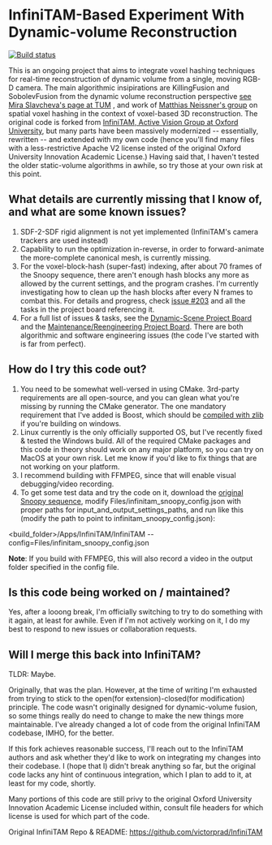 # InfiniTAM-Based Experiment With Dynamic-volume Reconstruction

[![Build status](https://ci.appveyor.com/api/projects/status/v5thuymftuu7i750/branch/master?svg=true)](https://ci.appveyor.com/project/Algomorph/infinitam/branch/master)

This is an ongoing project that aims to integrate voxel hashing techniques for real-time reconstruction of dynamic volume from a single, moving RGB-D camera. The main algorithmic insipirations are KillingFusion and SobolevFusion from the dynamic volume reconstruction perspective [see Mira Slavcheva's page at TUM](http://campar.in.tum.de/Main/MiraSlavcheva) , and work of [Matthias Neissner's group](https://niessnerlab.org/publications.html) on spatial voxel hashing in the context of voxel-based 3D reconstruction. The original code is forked from [InfiniTAM, Active Vision Group at Oxford University](http://www.robots.ox.ac.uk/~victor/infinitam/), but many parts have been massively modernized -- essentially, rewritten -- and extended with my own code (hence you'll find many files with a less-restrictive Apache V2 license insted of the original Oxford University Innovation Academic License.) Having said that, I haven't tested the older static-volume algorithms in awhile, so try those at your own risk at this point.

## What details are currently missing that I know of, and what are some known issues?

1. SDF-2-SDF rigid alignment is not yet implemented (InfiniTAM's camera trackers are used instead)
2. Capability to run the optimization in-reverse, in order to forward-animate the more-complete canonical mesh, is currently missing.
3. For the voxel-block-hash (super-fast) indexing, after about 70 frames of the Snoopy sequence, there aren't enough hash blocks any more as allowed by the current settings, and the program crashes. I'm currently investigating how to clean up the hash blocks after every N frames to combat this. For details and progress, check [issue #203](https://github.com/Algomorph/InfiniTAM/issues/203) and all the tasks in the project board referencing it.
4. For a full list of issues & tasks, see the [Dynamic-Scene Project Board](https://github.com/Algomorph/InfiniTAM/projects/1) and the [Maintenance/Reengineering Project Board]( https://github.com/Algomorph/InfiniTAM/projects/2). There are both algorithmic and software engineering issues (the code I've started with is far from perfect).

## How do I try this code out?

1. You need to be somewhat well-versed in using CMake. 3rd-party requirements are all open-source, and you can glean what you're missing by running the CMake generator. The one mandatory requirement that I've added is Boost, which should be [compiled with zlib](https://stackoverflow.com/questions/23107703/compiling-boost-with-zlib-on-windows) if you're building on windows.
2. Linux currently is the only officially supported OS, but I've recently fixed & tested the Windows build. All of the required CMake packages and this code in theory should work on any major platform, so you can try on MacOS at your own risk. Let me know if you'd like to fix things that are not working on your platform.
3. I recommend building with FFMPEG, since that will enable visual debugging/video recording.
4. To get some test data and try the code on it, download the [original Snoopy sequence](http://campar.in.tum.de/personal/slavcheva/deformable-dataset/index.html), modify Files/infinitam_snoopy_config.json with proper paths for input_and_output_settings_paths, and run like this (modify the path to point to infinitam_snoopy_config.json):

<build_folder>/Apps/InfiniTAM/InfiniTAM --config=Files/infinitam_snoopy_config.json

**Note**: If you build with FFMPEG, this will also record a video in the output folder specified in the config file.

## Is this code being worked on / maintained?

Yes, after a looong break, I'm officially switching to try to do something with it again, at least for awhile. Even if I'm not actively working on it, I do my best to respond to new issues or collaboration requests.

## Will I merge this back into InfiniTAM?

TLDR: Maybe.

Originally, that was the plan. However, at the time of writing I'm exhausted from trying to stick to the open(for extension)-closed(for modification) principle. The code wasn't originally designed for dynamic-volume fusion, so some things really do need to change to make the new things more maintainable. I've already changed a lot of code from the original InfiniTAM codebase, IMHO, for the better.

If this fork achieves reasonable success, I'll reach out to the InfiniTAM authors and ask whether they'd like to work on integrating my changes into their codebase. I (hope that I) didn't break anything so far, but the original code lacks any hint of continuous integration, which I plan to add to it, at least for my code, shortly.

Many portions of this code are still privy to the original Oxford University Innovation Academic License included within, consult file headers for which license is used for which part of the code.

Original InfiniTAM Repo & README: https://github.com/victorprad/InfiniTAM
